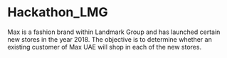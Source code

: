 # Hackathon_LMG
Max is a fashion brand within Landmark Group and has launched certain new stores in the year 2018. The objective is to determine whether an existing customer of Max UAE will shop in each of the new stores.
